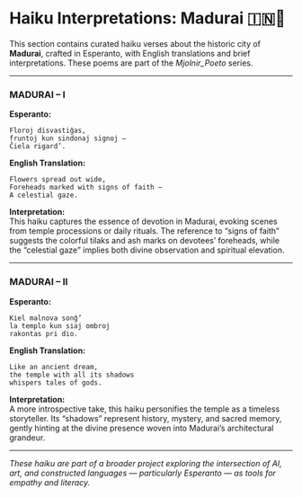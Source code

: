 # Haiku Interpretations: Madurai 🇮🇳🪷

This section contains curated haiku verses about the historic city of **Madurai**, crafted in Esperanto, with English translations and brief interpretations. These poems are part of the *Mjolnir_Poeto* series.

---

### MADURAI – I

**Esperanto:**
```
Floroj disvastiĝas,  
fruntoj kun sindonaj signoj —  
Ĉiela rigard’.
```

**English Translation:**
```
Flowers spread out wide,  
Foreheads marked with signs of faith —  
A celestial gaze.
```

**Interpretation:**  
This haiku captures the essence of devotion in Madurai, evoking scenes from temple processions or daily rituals. The reference to “signs of faith” suggests the colorful tilaks and ash marks on devotees’ foreheads, while the “celestial gaze” implies both divine observation and spiritual elevation.

---

### MADURAI – II

**Esperanto:**
```
Kiel malnova sonĝ’  
la templo kun siaj ombroj  
rakontas pri dio.
```

**English Translation:**
```
Like an ancient dream,  
the temple with all its shadows  
whispers tales of gods.
```

**Interpretation:**  
A more introspective take, this haiku personifies the temple as a timeless storyteller. Its “shadows” represent history, mystery, and sacred memory, gently hinting at the divine presence woven into Madurai’s architectural grandeur.

---

*These haiku are part of a broader project exploring the intersection of AI, art, and constructed languages — particularly Esperanto — as tools for empathy and literacy.*


